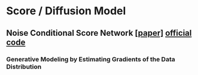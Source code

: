 # Score / Diffusion Model


## Noise Conditional Score Network [[paper]](https://arxiv.org/abs/1907.05600) [official code](https://github.com/ermongroup/ncsn)
### Generative Modeling by Estimating Gradients of the Data Distribution 


